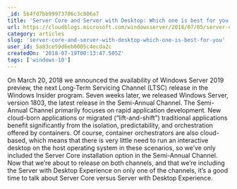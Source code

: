 ```yaml
---
_id: 5b4fd7bb99973706c3c806a7
title: 'Server Core and Server with Desktop: Which one is best for you'
url: https://cloudblogs.microsoft.com/windowsserver/2018/07/05/server-core-and-server-with-desktop-which-one-is-best-for-you/
category: articles
slug: 'server-core-and-server-with-desktop-which-one-is-best-for-you'
user_id: 5a83ce59d6eb0005c4ecda2c
createdOn: '2018-07-19T00:13:47.505Z'
tags: ['windows-10']
---
```


On March 20, 2018 we announced the availability of Windows Server 2019 preview, the next Long-Term Servicing Channel (LTSC) release in the Windows Insider program. Seven weeks later, we released Windows Server, version 1803, the latest release in the Semi-Annual Channel. The Semi-Annual Channel primarily focuses on rapid application development. New cloud-born applications or migrated (“lift-and-shift”) traditional applications benefit significantly from the isolation, predictability, and orchestration offered by containers. Of course, container orchestrators are also cloud-based, which means that there is very little need to run an interactive desktop on the host operating system in these scenarios, so we’ve only included the Server Core installation option in the Semi-Annual Channel. Now that we’re about to release on both channels, and that we’re including the Server with Desktop Experience on only one of the channels, it’s a good time to talk about Server Core versus Server with Desktop Experience.


